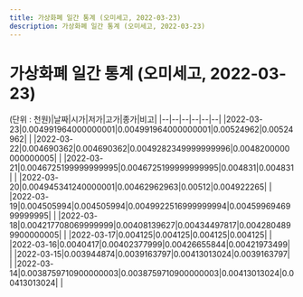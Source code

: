 ```yaml
---
title: 가상화폐 일간 통계 (오미세고, 2022-03-23)
description: 가상화폐 일간 통계 (오미세고, 2022-03-23)
---
```


가상화폐 일간 통계 (오미세고, 2022-03-23)
===

(단위 : 천원)|날짜|시가|저가|고가|종가|비고|
|--|--|--|--|--|--|
|2022-03-23|0.004991964000000001|0.004991964000000001|0.00524962|0.00524962|    |
|2022-03-22|0.004690362|0.004690362|0.0049282349999999996|0.0048200000000000005|    |
|2022-03-21|0.0046725199999999995|0.0046725199999999995|0.004831|0.004831|    |
|2022-03-20|0.004945341240000001|0.00462962963|0.00512|0.004922265|    |
|2022-03-19|0.004505994|0.004505994|0.0049922516999999994|0.0045996946999999995|    |
|2022-03-18|0.004217708069999999|0.00408139627|0.00434497817|0.0042804899900000005|    |
|2022-03-17|0.004125|0.004125|0.004125|0.004125|    |
|2022-03-16|0.0040417|0.00402377999|0.00426655844|0.00421973499|    |
|2022-03-15|0.003944874|0.0039163797|0.00413013024|0.0039163797|    |
|2022-03-14|0.0038759710900000003|0.0038759710900000003|0.00413013024|0.00413013024|    |
